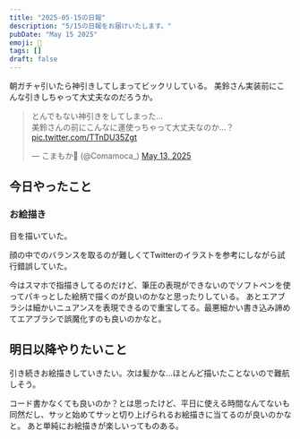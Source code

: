 ```yaml
---
title: "2025-05-15の日報"
description: "5/15の日報をお届けいたします。"
pubDate: "May 15 2025"
emoji: 🦊
tags: []
draft: false
---
```


朝ガチャ引いたら神引きしてしまってビックリしている。
美鈴さん実装前にこんな引きしちゃって大丈夫なのだろうか。

<blockquote class="twitter-tweet"><p lang="ja" dir="ltr">とんでもない神引きをしてしまった…<br>美鈴さんの前にこんなに運使っちゃって大丈夫なのか…？ <a href="https://t.co/TTnDU35Zgt">pic.twitter.com/TTnDU35Zgt</a></p>&mdash; こまもか🦊 (@Comamoca_) <a href="https://twitter.com/Comamoca_/status/1922406027238027643?ref_src=twsrc%5Etfw">May 13, 2025</a></blockquote> <script async src="https://platform.twitter.com/widgets.js" charset="utf-8"></script>

## 今日やったこと

### お絵描き

目を描いていた。

顔の中でのバランスを取るのが難しくてTwitterのイラストを参考にしながら試行錯誤していた。

今はスマホで指描きしてるのだけど、筆圧の表現ができないのでソフトペンを使ってパキっとした絵柄で描くのが良いのかなと思ったりしている。
あとエアブラシは細かいニュアンスを表現できるので重宝してる。最悪細かい書き込み諦めてエアブラシで誤魔化すのも良いのかなと。

## 明日以降やりたいこと

引き続きお絵描きしていきたい。次は髪かな...ほとんど描いたことないので難航しそう。

コード書かなくても良いのか？とは思ったけど、平日に使える時間なんてないも同然だし、サッと始めてサッと切り上げられるお絵描きに当てるのが良いのかなと。
あと単純にお絵描きが楽しいってものある。
